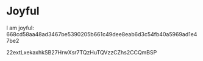 # Joyful

I am joyful: 668cd58aa48ad3467be5390205b661c49dee8eab6d3c54fb40a5969ad1e47be2


22extLxekaxhkSB27HrwXsr7TQzHuTQVzzCZhs2CCQmBSP